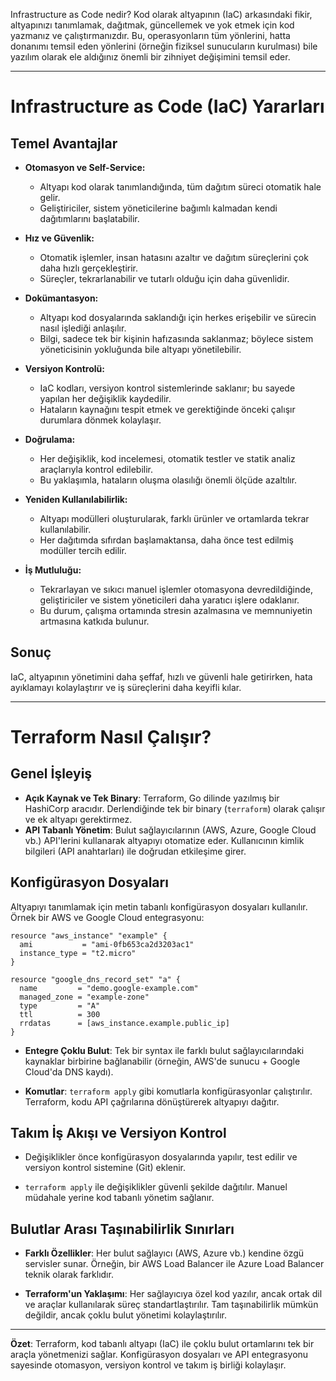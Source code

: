 Infrastructure as Code nedir?
Kod olarak altyapının (IaC) arkasındaki fikir, altyapınızı tanımlamak, dağıtmak, güncellemek ve yok etmek için kod yazmanız ve çalıştırmanızdır. Bu, operasyonların tüm yönlerini, hatta donanımı temsil eden yönlerini (örneğin fiziksel sunucuların kurulması) bile yazılım olarak ele aldığınız önemli bir zihniyet değişimini temsil eder.

---

# Infrastructure as Code (IaC) Yararları

## Temel Avantajlar

- **Otomasyon ve Self-Service:**
  - Altyapı kod olarak tanımlandığında, tüm dağıtım süreci otomatik hale gelir.
  - Geliştiriciler, sistem yöneticilerine bağımlı kalmadan kendi dağıtımlarını başlatabilir.

- **Hız ve Güvenlik:**
  - Otomatik işlemler, insan hatasını azaltır ve dağıtım süreçlerini çok daha hızlı gerçekleştirir.
  - Süreçler, tekrarlanabilir ve tutarlı olduğu için daha güvenlidir.

- **Dokümantasyon:**
  - Altyapı kod dosyalarında saklandığı için herkes erişebilir ve sürecin nasıl işlediği anlaşılır.
  - Bilgi, sadece tek bir kişinin hafızasında saklanmaz; böylece sistem yöneticisinin yokluğunda bile altyapı yönetilebilir.

- **Versiyon Kontrolü:**
  - IaC kodları, versiyon kontrol sistemlerinde saklanır; bu sayede yapılan her değişiklik kaydedilir.
  - Hataların kaynağını tespit etmek ve gerektiğinde önceki çalışır durumlara dönmek kolaylaşır.

- **Doğrulama:**
  - Her değişiklik, kod incelemesi, otomatik testler ve statik analiz araçlarıyla kontrol edilebilir.
  - Bu yaklaşımla, hataların oluşma olasılığı önemli ölçüde azaltılır.

- **Yeniden Kullanılabilirlik:**
  - Altyapı modülleri oluşturularak, farklı ürünler ve ortamlarda tekrar kullanılabilir.
  - Her dağıtımda sıfırdan başlamaktansa, daha önce test edilmiş modüller tercih edilir.

- **İş Mutluluğu:**
  - Tekrarlayan ve sıkıcı manuel işlemler otomasyona devredildiğinde, geliştiriciler ve sistem yöneticileri daha yaratıcı işlere odaklanır.
  - Bu durum, çalışma ortamında stresin azalmasına ve memnuniyetin artmasına katkıda bulunur.

## Sonuç

IaC, altyapının yönetimini daha şeffaf, hızlı ve güvenli hale getirirken, hata ayıklamayı kolaylaştırır ve iş süreçlerini daha keyifli kılar.

---

# Terraform Nasıl Çalışır?

## Genel İşleyiş
- **Açık Kaynak ve Tek Binary**: Terraform, Go dilinde yazılmış bir HashiCorp aracıdır. Derlendiğinde tek bir binary (`terraform`) olarak çalışır ve ek altyapı gerektirmez.
- **API Tabanlı Yönetim**: Bulut sağlayıcılarının (AWS, Azure, Google Cloud vb.) API'lerini kullanarak altyapıyı otomatize eder. Kullanıcının kimlik bilgileri (API anahtarları) ile doğrudan etkileşime girer.

## Konfigürasyon Dosyaları
Altyapıyı tanımlamak için metin tabanlı konfigürasyon dosyaları kullanılır. Örnek bir AWS ve Google Cloud entegrasyonu:

```
resource "aws_instance" "example" {
  ami           = "ami-0fb653ca2d3203ac1"
  instance_type = "t2.micro"
}

resource "google_dns_record_set" "a" {
  name         = "demo.google-example.com"
  managed_zone = "example-zone"
  type         = "A"
  ttl          = 300
  rrdatas      = [aws_instance.example.public_ip]
}
```

- **Entegre Çoklu Bulut**: Tek bir syntax ile farklı bulut sağlayıcılarındaki kaynaklar birbirine bağlanabilir (örneğin, AWS'de sunucu + Google Cloud'da DNS kaydı).
    
- **Komutlar**: `terraform apply` gibi komutlarla konfigürasyonlar çalıştırılır. Terraform, kodu API çağrılarına dönüştürerek altyapıyı dağıtır.
    

## Takım İş Akışı ve Versiyon Kontrol

- Değişiklikler önce konfigürasyon dosyalarında yapılır, test edilir ve versiyon kontrol sistemine (Git) eklenir.
    
- `terraform apply` ile değişiklikler güvenli şekilde dağıtılır. Manuel müdahale yerine kod tabanlı yönetim sağlanır.
    

## Bulutlar Arası Taşınabilirlik Sınırları

- **Farklı Özellikler**: Her bulut sağlayıcı (AWS, Azure vb.) kendine özgü servisler sunar. Örneğin, bir AWS Load Balancer ile Azure Load Balancer teknik olarak farklıdır.
    
- **Terraform'un Yaklaşımı**: Her sağlayıcıya özel kod yazılır, ancak ortak dil ve araçlar kullanılarak süreç standartlaştırılır. Tam taşınabilirlik mümkün değildir, ancak çoklu bulut yönetimi kolaylaştırılır.
    

---

**Özet**: Terraform, kod tabanlı altyapı (IaC) ile çoklu bulut ortamlarını tek bir araçla yönetmenizi sağlar. Konfigürasyon dosyaları ve API entegrasyonu sayesinde otomasyon, versiyon kontrol ve takım iş birliği kolaylaşır.